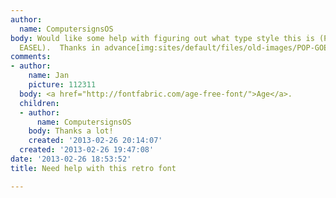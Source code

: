```yaml
---
author:
  name: ComputersignsOS
body: Would like some help with figuring out what type style this is (POP GOES THE
  EASEL).  Thanks in advance[img:sites/default/files/old-images/POP-GOES-THE-EASEL_6620.jpg]
comments:
- author:
    name: Jan
    picture: 112311
  body: <a href="http://fontfabric.com/age-free-font/">Age</a>.
  children:
  - author:
      name: ComputersignsOS
    body: Thanks a lot!
    created: '2013-02-26 20:14:07'
  created: '2013-02-26 19:47:08'
date: '2013-02-26 18:53:52'
title: Need help with this retro font

---
```

